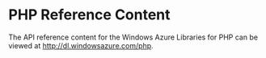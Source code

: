 <div chunk="../chunks/article-left-menu.md" />

<div>
<h1>PHP Reference Content</h1>
<p>The API reference content for the Windows Azure Libraries for PHP can be viewed at <a href="http://dl.windowsazure.com/php">http://dl.windowsazure.com/php</a>.</p>
</div>